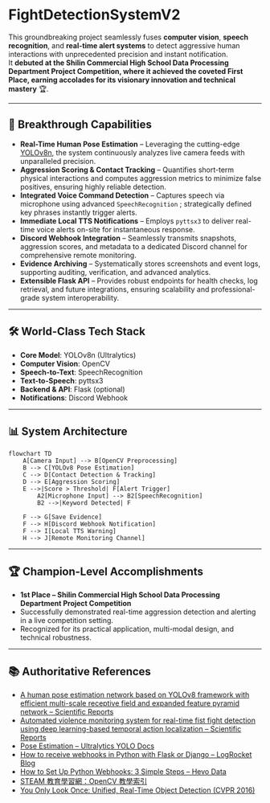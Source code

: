 # FightDetectionSystemV2


This groundbreaking project seamlessly fuses **computer vision**, **speech recognition**, and **real-time alert systems** to detect aggressive human interactions with unprecedented precision and instant notification.  
It **debuted at the Shilin Commercial High School Data Processing Department Project Competition, where it achieved the coveted First Place, earning accolades for its visionary innovation and technical mastery** 🏆.

---

## 🚀 Breakthrough Capabilities

- **Real-Time Human Pose Estimation** – Leveraging the cutting-edge [YOLOv8n](https://docs.ultralytics.com/tasks/pose/), the system continuously analyzes live camera feeds with unparalleled precision.  
- **Aggression Scoring & Contact Tracking** – Quantifies short-term physical interactions and computes aggression metrics to minimize false positives, ensuring highly reliable detection.  
- **Integrated Voice Command Detection** – Captures speech via microphone using advanced `SpeechRecognition` ; strategically defined key phrases instantly trigger alerts.  
- **Immediate Local TTS Notifications** – Employs `pyttsx3` to deliver real-time voice alerts on-site for instantaneous response.  
- **Discord Webhook Integration** – Seamlessly transmits snapshots, aggression scores, and metadata to a dedicated Discord channel for comprehensive remote monitoring.  
- **Evidence Archiving** – Systematically stores screenshots and event logs, supporting auditing, verification, and advanced analytics.  
- **Extensible Flask API** – Provides robust endpoints for health checks, log retrieval, and future integrations, ensuring scalability and professional-grade system interoperability.

---

## 🛠 World-Class Tech Stack

- **Core Model**: YOLOv8n (Ultralytics)  
- **Computer Vision**: OpenCV  
- **Speech-to-Text**: SpeechRecognition  
- **Text-to-Speech**: pyttsx3  
- **Backend & API**: Flask (optional)  
- **Notifications**: Discord Webhook  

---

## 📊 System Architecture

```mermaid
flowchart TD
    A[Camera Input] --> B[OpenCV Preprocessing]
    B --> C[YOLOv8 Pose Estimation]
    C --> D[Contact Detection & Tracking]
    D --> E[Aggression Scoring]
    E -->|Score > Threshold| F[Alert Trigger]
        A2[Microphone Input] --> B2[SpeechRecognition]
        B2 -->|Keyword Detected| F

    F --> G[Save Evidence]
    F --> H[Discord Webhook Notification]
    F --> I[Local TTS Warning]
    H --> J[Remote Monitoring Channel]
```
---

## 🏆 Champion-Level Accomplishments

- **1st Place – Shilin Commercial High School Data Processing Department Project Competition**  
- Successfully demonstrated real-time aggression detection and alerting in a live competition setting.  
- Recognized for its practical application, multi-modal design, and technical robustness.  

---

## 📚 Authoritative References

- [A human pose estimation network based on YOLOv8 framework with efficient multi-scale receptive field and expanded feature pyramid network – Scientific Reports](https://www.nature.com/articles/s41598-025-00259-0)  
- [Automated violence monitoring system for real-time fist fight detection using deep learning-based temporal action localization – Scientific Reports](https://www.nature.com/articles/s41598-025-12531-4)  
- [Pose Estimation – Ultralytics YOLO Docs](https://docs.ultralytics.com/tasks/pose/)  
- [How to receive webhooks in Python with Flask or Django – LogRocket Blog](https://blog.logrocket.com/receive-webhooks-python-flask-or-django/)  
- [How to Set Up Python Webhooks: 3 Simple Steps – Hevo Data](https://hevodata.com/learn/python-webhook/)  
- [STEAM 教育學習網：OpenCV 教學索引](https://steam.oxxostudio.tw/category/python/ai/opencv-index.html)  
- [You Only Look Once: Unified, Real-Time Object Detection (CVPR 2016)](https://www.cvfoundation.org/openaccess/content_cvpr_2016/papers/Redmon_You_Only_Look_CVPR_2016_paper.pdf)  
